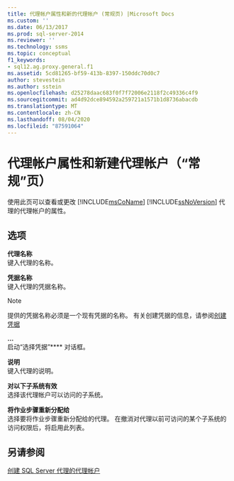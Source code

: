 ```yaml
---
title: 代理帐户属性和新的代理帐户 (常规页) |Microsoft Docs
ms.custom: ''
ms.date: 06/13/2017
ms.prod: sql-server-2014
ms.reviewer: ''
ms.technology: ssms
ms.topic: conceptual
f1_keywords:
- sql12.ag.proxy.general.f1
ms.assetid: 5cd81265-bf59-413b-8397-150ddc70d0c7
author: stevestein
ms.author: sstein
ms.openlocfilehash: d25278daac683f0f7f72006e2118f2c49336c4f9
ms.sourcegitcommit: ad4d92dce894592a259721a1571b1d8736abacdb
ms.translationtype: MT
ms.contentlocale: zh-CN
ms.lasthandoff: 08/04/2020
ms.locfileid: "87591064"
---
```

# <a name="proxy-account-properties-and-new-proxy-account-general-page"></a>代理帐户属性和新建代理帐户（“常规”页）
  使用此页可以查看或更改 [!INCLUDE[msCoName](../../includes/msconame-md.md)] [!INCLUDE[ssNoVersion](../../includes/ssnoversion-md.md)] 代理的代理帐户的属性。  
  
## <a name="options"></a>选项  
 **代理名称**  
 键入代理的名称。  
  
 **凭据名称**  
 键入代理的凭据名称。  
  
> [!NOTE]  
>  提供的凭据名称必须是一个现有凭据的名称。 有关创建凭据的信息，请参阅[创建凭据](../../relational-databases/security/authentication-access/create-a-credential.md)  
  
 **...**  
 启动“选择凭据”**** 对话框。  
  
 **说明**  
 键入代理的说明。  
  
 **对以下子系统有效**  
 选择该代理帐户可以访问的子系统。  
  
 **将作业步骤重新分配给**  
 选择要将作业步骤重新分配给的代理。 在撤消对代理以前可访问的某个子系统的访问权限后，将启用此列表。  
  
## <a name="see-also"></a>另请参阅  
 [创建 SQL Server 代理的代理帐户](create-a-sql-server-agent-proxy.md)  
  
  
